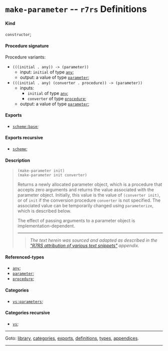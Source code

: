 

<a id='definition__r7rs__make-parameter'></a>

# `make-parameter` -- `r7rs` Definitions


<a id='definition__r7rs__make-parameter__kind'></a>

#### Kind

`constructor`;


<a id='definition__r7rs__make-parameter__procedure-signature'></a>

#### Procedure signature

Procedure variants:
 * `(((initial . any)) -> (parameter))`
   * input: `initial` of type [`any`](../../r7rs/types/any.md#type__r7rs__any);
   * output: a value of type [`parameter`](../../r7rs/types/parameter.md#type__r7rs__parameter);
 * `(((initial . any) (converter . procedure)) -> (parameter))`
   * inputs:
     * `initial` of type [`any`](../../r7rs/types/any.md#type__r7rs__any);
     * `converter` of type [`procedure`](../../r7rs/types/procedure.md#type__r7rs__procedure);
   * output: a value of type [`parameter`](../../r7rs/types/parameter.md#type__r7rs__parameter);


<a id='definition__r7rs__make-parameter__exports'></a>

#### Exports

 * [`scheme:base`](../../r7rs/exports/scheme_3a_base.md#export__r7rs__scheme_3a_base);


<a id='definition__r7rs__make-parameter__exports-recursive'></a>

#### Exports recursive

 * [`scheme`](../../r7rs/exports/scheme.md#export__r7rs__scheme);


<a id='definition__r7rs__make-parameter__description'></a>

#### Description

> ````
> (make-parameter init)
> (make-parameter init converter)
> ````
> 
> 
> Returns a newly allocated parameter object,
> which is a procedure that accepts zero arguments and
> returns the value associated with the parameter object.
> Initially, this value is the value of
> `(converter init)`, or of `init`
> if the conversion procedure `converter` is not specified.
> The associated value can be temporarily changed
> using `parameterize`, which is described below.
> 
> The effect of passing arguments to a parameter object is
> implementation-dependent.
> 
> 
> ----
> > *The text herein was sourced and adapted as described in the ["R7RS attribution of various text snippets"](../../r7rs/appendices/attribution.md#appendix__r7rs__attribution) appendix.*


<a id='definition__r7rs__make-parameter__referenced-types'></a>

#### Referenced-types

 * [`any`](../../r7rs/types/any.md#type__r7rs__any);
 * [`parameter`](../../r7rs/types/parameter.md#type__r7rs__parameter);
 * [`procedure`](../../r7rs/types/procedure.md#type__r7rs__procedure);


<a id='definition__r7rs__make-parameter__categories'></a>

#### Categories

 * [`vs:parameters`](../../r7rs/categories/vs_3a_parameters.md#category__r7rs__vs_3a_parameters);


<a id='definition__r7rs__make-parameter__categories-recursive'></a>

#### Categories recursive

 * [`vs`](../../r7rs/categories/vs.md#category__r7rs__vs);

----

Goto: [library](../../r7rs/_index.md#library__r7rs), [categories](../../r7rs/categories/_index.md#toc__r7rs__categories), [exports](../../r7rs/exports/_index.md#toc__r7rs__exports), [definitions](../../r7rs/definitions/_index.md#toc__r7rs__definitions), [types](../../r7rs/types/_index.md#toc__r7rs__types), [appendices](../../r7rs/appendices/_index.md#toc__r7rs__appendices).

----

